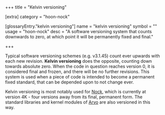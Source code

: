 +++
title = "Kelvin versioning"

[extra]
category = "hoon-nock"

[glossaryEntry."kelvin versioning"]
name = "kelvin versioning"
symbol = ""
usage = "hoon-nock"
desc = "A software versioning system that counts downwards to zero, at which point it will be permanently fixed and final."

+++

Typical software versioning schemes (e.g. v3.1.45) count ever upwards with each new revision. **Kelvin versioning** does the opposite, counting down towards absolute zero. When the code in question reaches version 0, it is considered final and frozen, and there will be no further revisions. This system is used when a piece of code is intended to become a permanent fixed standard, that can be depended upon to not change ever.

Kelvin versioning is most notably used for [Nock](/glossary/nock), which is currently at version 4K - four versions away from its final, permanent form. The standard libraries and kernel modules of [Arvo](/glossary/arvo) are also versioned in this way.
